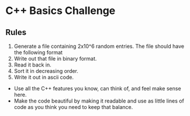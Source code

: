 # C++ Basics Challenge

## Rules
1) Generate a file containing 2x10^6 random entries. The file should have the following format <int> <string>
2) Write out that file in binary format.
3) Read it back in.
4) Sort it in decreasing order.
5) Write it out in ascii code.
- Use all the C++ features you know, can think of, and feel make sense here.
- Make the code beautiful by making it readable and use as little lines of code as you think you need to keep that balance.
  
